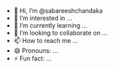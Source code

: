 - 👋 Hi, I’m @sabareeshchandaka
- 👀 I’m interested in ...
- 🌱 I’m currently learning ...
- 💞️ I’m looking to collaborate on ...
- 📫 How to reach me ...
- 😄 Pronouns: ...
- ⚡ Fun fact: ...

<!---
sabareeshchandaka/sabareeshchandaka is a ✨ special ✨ repository because its `README.md` (this file) appears on your GitHub profile.
You can click the Preview link to take a look at your changes.
--->
